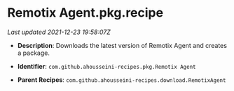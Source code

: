 # Remotix Agent.pkg.recipe

_Last updated 2021-12-23 19:58:07Z_

- **Description**: Downloads the latest version of Remotix Agent and creates a package.

- **Identifier**: `com.github.ahousseini-recipes.pkg.Remotix Agent`

- **Parent Recipes**: `com.github.ahousseini-recipes.download.RemotixAgent`